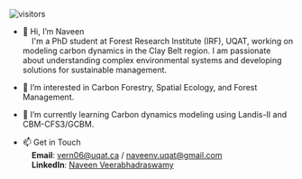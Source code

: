  ![visitors](https://visitor-badge.laobi.icu/badge?page_id=page.id)
 
- 👋 Hi, I’m Naveen  
  &nbsp;&nbsp;&nbsp;&nbsp;I'm a PhD student at Forest Research Institute (IRF), UQAT, working on modeling carbon dynamics in the Clay Belt region. I am passionate about understanding complex environmental systems and developing solutions for sustainable management.  

- 👀 I’m interested in Carbon Forestry, Spatial Ecology, and Forest Management.  

- 🌱 I’m currently learning Carbon dynamics modeling using Landis-II and CBM-CFS3/GCBM.  

- 📫 Get in Touch  
  &nbsp;&nbsp;&nbsp;&nbsp;**Email**: vern06@uqat.ca / naveenv.uqat@gmail.com  
  &nbsp;&nbsp;&nbsp;&nbsp;**LinkedIn**: [Naveen Veerabhadraswamy](https://www.linkedin.com/in/naveen-veerabhadraswamy/)
 

<!---
ForestCGuy/ForestCGuy is a ✨ special ✨ repository because its `README.md` (this file) appears on your GitHub profile.
You can click the Preview link to take a look at your changes.
--->
